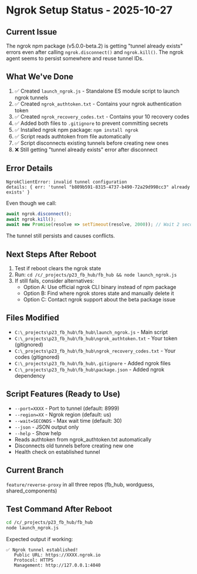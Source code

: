 # Ngrok Setup Status - 2025-10-27

## Current Issue
The ngrok npm package (v5.0.0-beta.2) is getting "tunnel already exists" errors even after calling `ngrok.disconnect()` and `ngrok.kill()`. The ngrok agent seems to persist somewhere and reuse tunnel IDs.

## What We've Done
1. ✅ Created `launch_ngrok.js` - Standalone ES module script to launch ngrok tunnels
2. ✅ Created `ngrok_authtoken.txt` - Contains your ngrok authentication token
3. ✅ Created `ngrok_recovery_codes.txt` - Contains your 10 recovery codes
4. ✅ Added both files to `.gitignore` to prevent committing secrets
5. ✅ Installed ngrok npm package: `npm install ngrok`
6. ✅ Script reads authtoken from file automatically
7. ✅ Script disconnects existing tunnels before creating new ones
8. ❌ Still getting "tunnel already exists" error after disconnect

## Error Details
```
NgrokClientError: invalid tunnel configuration
details: { err: 'tunnel "b809b591-8315-4737-b490-72a29d998cc3" already exists' }
```

Even though we call:
```javascript
await ngrok.disconnect();
await ngrok.kill();
await new Promise(resolve => setTimeout(resolve, 2000)); // Wait 2 seconds
```

The tunnel still persists and causes conflicts.

## Next Steps After Reboot
1. Test if reboot clears the ngrok state
2. Run: `cd /c/_projects/p23_fb_hub/fb_hub && node launch_ngrok.js`
3. If still fails, consider alternatives:
   - Option A: Use official ngrok CLI binary instead of npm package
   - Option B: Find where ngrok stores state and manually delete it
   - Option C: Contact ngrok support about the beta package issue

## Files Modified
- `C:\_projects\p23_fb_hub\fb_hub\launch_ngrok.js` - Main script
- `C:\_projects\p23_fb_hub\fb_hub\ngrok_authtoken.txt` - Your token (gitignored)
- `C:\_projects\p23_fb_hub\fb_hub\ngrok_recovery_codes.txt` - Your codes (gitignored)
- `C:\_projects\p23_fb_hub\fb_hub\.gitignore` - Added ngrok files
- `C:\_projects\p23_fb_hub\fb_hub\package.json` - Added ngrok dependency

## Script Features (Ready to Use)
- `--port=XXXX` - Port to tunnel (default: 8999)
- `--region=XX` - Ngrok region (default: us)
- `--wait=SECONDS` - Max wait time (default: 30)
- `--json` - JSON output only
- `--help` - Show help
- Reads authtoken from ngrok_authtoken.txt automatically
- Disconnects old tunnels before creating new one
- Health check on established tunnel

## Current Branch
`feature/reverse-proxy` in all three repos (fb_hub, wordguess, shared_components)

## Test Command After Reboot
```bash
cd /c/_projects/p23_fb_hub/fb_hub
node launch_ngrok.js
```

Expected output if working:
```
✅ Ngrok tunnel established!
   Public URL: https://XXXX.ngrok.io
   Protocol: HTTPS
   Management: http://127.0.0.1:4040
```
